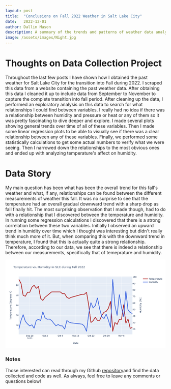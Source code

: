 ```yaml
---
layout: post
title:  "Conclusions on Fall 2022 Weather in Salt Lake City"
date:   2022-12-01
author: Dallin Mason
description: A summary of the trends and patterns of weather data analyzed for Salt Lake City during the Fall of 2022.
image: /assets/images/Night.jpg
---
```



# Thoughts on Data Collection Project

Throughout the last few posts I have shown how I obtained the past weather for Salt Lake City for the transition into Fall during 2022. I scraped this data from a website containing the past weather data. After obtaining this data I cleaned it up to include data from September to November to capture the complete transition into fall period. After cleaning up the data, I performed an exploratory analysis on this data to search for what relationships I could find between variables. I really had no idea if there was a relationship between humidity and pressure or heat or any of them so it was pretty fascinating to dive deeper and explore. I made several plots showing general trends over time of all of these variables. Then I made some linear regression plots to be able to visually see if there was a clear relationship between any of these variables. Finally, we performed some statistically calculations to get some actual numbers to verify what we were seeing. Then I narrowed down the relationships to the most obvious ones and ended up with analyzing temperature's affect on humidity. 


# Data Story

My main question has been what has been the overall trend for this fall's weather and what, if any, relationships can be found between the different measurements of weather this fall. It was no surprise to see that the temperature had an overall gradual downward trend with a sharp drop as fall finally hit. The most surprising observation that I made though, had to do with a relationship that I discovered between the temperature and humidity. In running some regression calculations I discovered that there is a strong correlation between these two variables. Initially I observed an upward trend in humidity over time which I thought was interesting but didn't really think much more of it. But, when comparing this with the downward trend in temperature, I found that this is actually quite a strong relationship. Therefore, according to our data, we see that there is indeed a relationship between our measurements, specifically that of temeprature and humidity.  






<img src="https://raw.githubusercontent.com/dallinmason/stat386-projects/main/assets/images/newplot.png" alt="" style="width:1000px;"/>


### Notes
Those interested can read through my Github [repository](https://github.com/dallinmason/Past-Weather)and find the data collected and code as well. As always, feel free to leave any comments or questions below!
